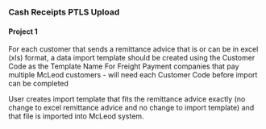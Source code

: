 ### Cash Receipts PTLS Upload
#### Project 1

For each customer that sends a remittance advice that is or can be in excel (xls) format, a data import
template should be created using the Customer Code as the Template Name
For Freight Payment companies that pay multiple McLeod customers - will need each Customer Code
before import can be completed

User creates import template that fits the remittance advice exactly (no change to excel remittance
advice and no change to import template) and that file is imported into McLeod system.
